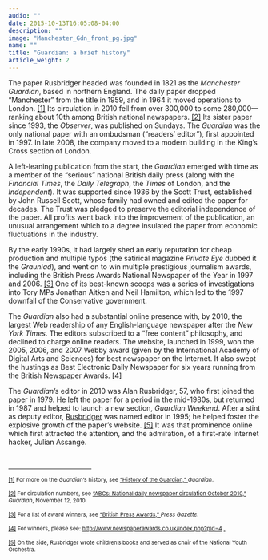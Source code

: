 ```yaml
---
audio: ""
date: 2015-10-13T16:05:08-04:00
description: ""
image: "Manchester_Gdn_front_pg.jpg"
name: ""
title: "Guardian: a brief history"
article_weight: 2
---
```


<p>
	The paper Rusbridger headed was founded in 1821 as the <em>Manchester Guardian</em>, 
	based in northern England. The daily paper dropped &ldquo;Manchester&rdquo; from 
	the title in 1959, and in 1964 it moved operations to London.
	<a href="#_ftn1" name="_ftnref1" title="">[1]</a> 
	Its circulation in 2010 fell from over 300,000 to some 
	280,000&mdash;ranking about 10th among British national newspapers.
	<a href="#_ftn2" name="_ftnref2" title="">[2]</a> 
	Its sister paper since 1993, the <em>Observer</em>, was published on Sundays. 
	The <em>Guardian</em> was the only national paper with an ombudsman 
	(&ldquo;readers&rsquo; editor&rdquo;), first appointed in 1997. 
	In late 2008, the company moved to a modern building in the King&rsquo;s 
	Cross section of London.
</p>

<p>
	A left-leaning publication from the start, the <em>Guardian</em> 
	emerged with time as a member of the &ldquo;serious&rdquo; national 
	British daily press (along with the <em>Financial Times</em>, the 
	<em>Daily Telegraph</em>, the <em>Times</em> of London, and the <em>Independent</em>). 
	It was supported since 1936 by the Scott Trust, established by John Russell Scott, whose 
	family had owned and edited the paper for decades. The Trust was pledged to preserve the 
	editorial independence of the paper. All profits went back into the improvement of the 
	publication, an unusual arrangement which to a degree insulated the paper from economic 
	fluctuations in the industry.
</p>

<p>
	By the early 1990s, it had largely shed an early reputation for cheap production 
	and multiple typos (the satirical magazine <em>Private Eye</em> dubbed it the <em>Grauniad</em>), 
	and went on to win multiple prestigious journalism awards, including the British Press Awards 
	National Newspaper of the Year in 1997 and 2006.
	<a href="#_ftn3" name="_ftnref3" title="">[3]</a> 
	One of its best-known scoops was a series of investigations into Tory MPs 
	Jonathan Aitken and Neil Hamilton, which led to the 1997 downfall of the Conservative government.
</p>

<p>
	The <em>Guardian</em> also had a substantial online presence with, by 2010, the 
	largest Web readership of any English-language newspaper after the <em>New York Times</em>. 
	The editors subscribed to a &ldquo;free content&rdquo; philosophy, and declined 
	to charge online readers. The website, launched in 1999, won the 2005, 2006, and 
	2007 Webby award (given by the International Academy of Digital Arts and Sciences) 
	for best newspaper on the Internet. It also swept the hustings as Best Electronic Daily 
	Newspaper for six years running from the British Newspaper Awards.
	<a href="#_ftn4" name="_ftnref4" title="">[4]</a>
</p>

<p>
	The <em>Guardian</em>&rsquo;s editor in 2010 was Alan Rusbridger, 57, who first joined the 
	paper in 1979. He left the paper for a period in the mid-1980s, but returned in 1987 and 
	helped to launch a new section, <em>Guardian Weekend</em>. After a stint as deputy editor, 
	<a href="biographies/allen-rusbridger/">Rusbridger</a> was named editor 
	in 1995; he helped foster the explosive growth of the paper&rsquo;s website.
	<a href="#_ftn5" name="_ftnref5" title="">[5]</a>&nbsp;It was that 
	prominence online which first attracted the attention, and the admiration, of a first-rate 
	Internet hacker, Julian Assange.
</p>

<div>
	<br clear="all" />
	<hr align="left" size="1" width="33%" />
	<div id="ftn1">
		<p>
			<span style="font-size: 11px;">
			<a href="#_ftnref1" name="_ftn1" title="">[1]</a> 
			For more on the <em>Guardian</em>&rsquo;s history, see 
			<a class="extlink" href="http://www.guardian.co.uk/gnm-archive/2002/jun/06/1" target="_blank">
			&ldquo;History of the Guardian,&rdquo;
			</a> <em>Guardian</em>.
			</span>
		</p>
	</div>
	<div id="ftn2">
		<p>
			<span style="font-size: 11px;">
			<a href="#_ftnref2" name="_ftn2" title="">[2]</a> 
			For circulation numbers, see 
			<a class="extlink" href="http://www.guardian.co.uk/media/table/2010/nov/12/abcs-national-newspapers" target="_blank">
			&ldquo;ABCs: National daily newspaper circulation October 2010,&rdquo;
			</a> 
			<em>Guardian</em>, November 12, 2010.
			</span>
		</p>
	</div>
	<div id="ftn3">
		<p>
			<span style="font-size: 11px;">
			<a href="#_ftnref3" name="_ftn3" title="">[3]</a> 
			For a list of award winners, see 
			<a class="extlink" href="http://www.pressgazette.co.uk/hybrid.asp?typeCode=99&amp;navcode=92" target="_blank">
			&ldquo;British Press Awards,&rdquo;
			</a> <em>Press Gazette</em>.
			</span>
		</p>
	</div>
	<div id="ftn4">
		<p>
			<span style="font-size: 11px;">
			<a href="#_ftnref4" name="_ftn4" title="">[4]</a> 
			For winners, please see: 
			<a href="http://www.newspaperawards.co.uk/index.php?pid=4">
			http://www.newspaperawards.co.uk/index.php?pid=4</a>
			<a class="extlink" href="http://www.newspaperawards.co.uk/index.php?pid=4." target="_blank">.</a>
			</span>
		</p>
	</div>
	<div id="ftn5">
		<p>
			<span style="font-size: 11px;">
			<a href="#_ftnref5" name="_ftn5" title="">[5]</a> 
			On the side, Rusbridger wrote children&rsquo;s books and served as chair of the National Youth Orchestra.
			</span>
		</p>
	</div>
</div>
</div>
